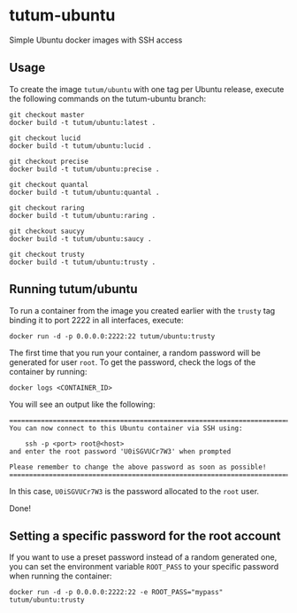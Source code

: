 tutum-ubuntu
============

Simple Ubuntu docker images with SSH access


Usage
-----

To create the image `tutum/ubuntu` with one tag per Ubuntu release, 
execute the following commands on the tutum-ubuntu branch:
	
	git checkout master
	docker build -t tutum/ubuntu:latest .
	
	git checkout lucid
	docker build -t tutum/ubuntu:lucid .
	
	git checkout precise
	docker build -t tutum/ubuntu:precise .
	
	git checkout quantal
	docker build -t tutum/ubuntu:quantal .
	
	git checkout raring
	docker build -t tutum/ubuntu:raring .
	
	git checkout saucyy
	docker build -t tutum/ubuntu:saucy .
	
	git checkout trusty
	docker build -t tutum/ubuntu:trusty .


Running tutum/ubuntu
--------------------

To run a container from the image you created earlier with the `trusty` tag 
binding it to port 2222 in all interfaces, execute:

	docker run -d -p 0.0.0.0:2222:22 tutum/ubuntu:trusty

The first time that you run your container, a random password will be generated
for user `root`. To get the password, check the logs of the container by running:

	docker logs <CONTAINER_ID>

You will see an output like the following:

	========================================================================
	You can now connect to this Ubuntu container via SSH using:

	    ssh -p <port> root@<host>
	and enter the root password 'U0iSGVUCr7W3' when prompted

	Please remember to change the above password as soon as possible!
	========================================================================

In this case, `U0iSGVUCr7W3` is the password allocated to the `root` user.

Done!


Setting a specific password for the root account
------------------------------------------------

If you want to use a preset password instead of a random generated one, you can
set the environment variable `ROOT_PASS` to your specific password when running the container:

	docker run -d -p 0.0.0.0:2222:22 -e ROOT_PASS="mypass" tutum/ubuntu:trusty
